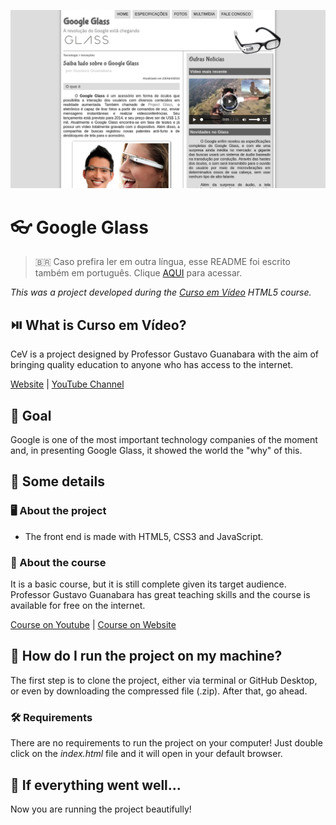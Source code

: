 ![Google Glass](readme-images/cover.png)

# :eyeglasses: Google Glass

> :brazil: Caso prefira ler em outra língua, esse README foi escrito também em português. Clique [AQUI](/README_pt-br.md) para acessar.

*This was a project developed during the [Curso em Vídeo](https://www.cursoemvideo.com/) HTML5 course.*

## :play_or_pause_button: What is Curso em Vídeo?

CeV is a project designed by Professor Gustavo Guanabara with the aim of bringing quality education to anyone who has access to the internet.

[Website](https://www.cursoemvideo.com/) | [YouTube Channel](https://www.youtube.com/user/cursosemvideo)

## :dart: Goal

Google is one of the most important technology companies of the moment and, in presenting Google Glass, it showed the world the "why" of this.

## :scroll: Some details

### :desktop_computer: About the project

* The front end is made with HTML5, CSS3 and JavaScript.

### :book: About the course

It is a basic course, but it is still complete given its target audience. Professor Gustavo Guanabara has great teaching skills and the course is available for free on the internet.

[Course on Youtube](https://www.youtube.com/playlist?list=PLHz_AreHm4dlAnJ_jJtV29RFxnPHDuk9o) | [Course on Website](https://www.cursoemvideo.com/course/html5/)

## :thinking: How do I run the project on my machine?

The first step is to clone the project, either via terminal or GitHub Desktop, or even by downloading the compressed file (.zip). After that, go ahead.

### :hammer_and_wrench: Requirements

There are no requirements to run the project on your computer! Just double click on the *index.html* file and it will open in your default browser.

## :tada: If everything went well...

Now you are running the project beautifully!
